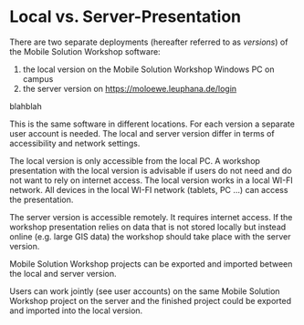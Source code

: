 # Local vs. Server-Presentation

There are two separate deployments (hereafter referred to as _versions_) of the Mobile Solution Workshop software:

1. the local version on the Mobile Solution Workshop Windows PC on campus
2. the server version on https://moloewe.leuphana.de/login

blahblah

This is the same software in different locations. For each version a separate user account is needed. The local and server version differ in terms of accessibility and network settings.

The local version is only accessible from the local PC. A workshop presentation with the local version is advisable if users do not need and do not want to rely on internet access. The local version works in a local WI-FI network. All devices in the local WI-FI network (tablets, PC …) can access the presentation.


The server version is accessible remotely. It requires internet access. If the workshop presentation relies on data that is not stored locally but instead online (e.g. large GIS data) the workshop should take place with the server version.

Mobile Solution Workshop projects can be exported and imported between the local and server version.

Users can work jointly (see user accounts) on the same Mobile Solution Workshop project on the server and the finished project could be exported and imported into the local version. 
